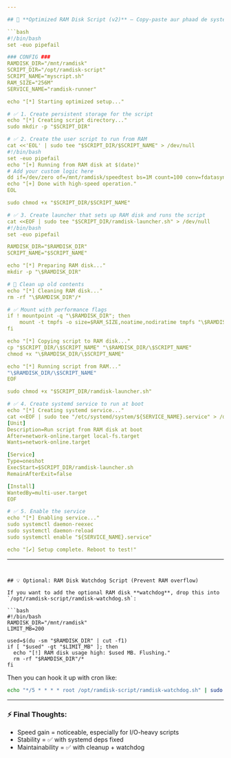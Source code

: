```yaml
---

## 🔧 **Optimized RAM Disk Script (v2)** — Copy-paste aur phaad de system ko speed mein

```bash
#!/bin/bash
set -euo pipefail

### CONFIG ###
RAMDISK_DIR="/mnt/ramdisk"
SCRIPT_DIR="/opt/ramdisk-script"
SCRIPT_NAME="myscript.sh"
RAM_SIZE="256M"
SERVICE_NAME="ramdisk-runner"

echo "[*] Starting optimized setup..."

# ✅ 1. Create persistent storage for the script
echo "[*] Creating script directory..."
sudo mkdir -p "$SCRIPT_DIR"

# ✅ 2. Create the user script to run from RAM
cat <<'EOL' | sudo tee "$SCRIPT_DIR/$SCRIPT_NAME" > /dev/null
#!/bin/bash
set -euo pipefail
echo "[+] Running from RAM disk at $(date)"
# Add your custom logic here
dd if=/dev/zero of=/mnt/ramdisk/speedtest bs=1M count=100 conv=fdatasync
echo "[+] Done with high-speed operation."
EOL

sudo chmod +x "$SCRIPT_DIR/$SCRIPT_NAME"

# ✅ 3. Create launcher that sets up RAM disk and runs the script
cat <<EOF | sudo tee "$SCRIPT_DIR/ramdisk-launcher.sh" > /dev/null
#!/bin/bash
set -euo pipefail

RAMDISK_DIR="$RAMDISK_DIR"
SCRIPT_NAME="$SCRIPT_NAME"

echo "[*] Preparing RAM disk..."
mkdir -p "\$RAMDISK_DIR"

# 🧼 Clean up old contents
echo "[*] Cleaning RAM disk..."
rm -rf "\$RAMDISK_DIR"/*

# ✅ Mount with performance flags
if ! mountpoint -q "\$RAMDISK_DIR"; then
    mount -t tmpfs -o size=$RAM_SIZE,noatime,nodiratime tmpfs "\$RAMDISK_DIR"
fi

echo "[*] Copying script to RAM disk..."
cp "$SCRIPT_DIR/\$SCRIPT_NAME" "\$RAMDISK_DIR/\$SCRIPT_NAME"
chmod +x "\$RAMDISK_DIR/\$SCRIPT_NAME"

echo "[*] Running script from RAM..."
"\$RAMDISK_DIR/\$SCRIPT_NAME"
EOF

sudo chmod +x "$SCRIPT_DIR/ramdisk-launcher.sh"

# ✅ 4. Create systemd service to run at boot
echo "[*] Creating systemd service..."
cat <<EOF | sudo tee "/etc/systemd/system/${SERVICE_NAME}.service" > /dev/null
[Unit]
Description=Run script from RAM disk at boot
After=network-online.target local-fs.target
Wants=network-online.target

[Service]
Type=oneshot
ExecStart=$SCRIPT_DIR/ramdisk-launcher.sh
RemainAfterExit=false

[Install]
WantedBy=multi-user.target
EOF

# ✅ 5. Enable the service
echo "[*] Enabling service..."
sudo systemctl daemon-reexec
sudo systemctl daemon-reload
sudo systemctl enable "${SERVICE_NAME}.service"

echo "[✔] Setup complete. Reboot to test!"
```

---
```


## 💡 Optional: RAM Disk Watchdog Script (Prevent RAM overflow)

If you want to add the optional RAM disk **watchdog**, drop this into `/opt/ramdisk-script/ramdisk-watchdog.sh`:

```bash
#!/bin/bash
RAMDISK_DIR="/mnt/ramdisk"
LIMIT_MB=200

used=$(du -sm "$RAMDISK_DIR" | cut -f1)
if [ "$used" -gt "$LIMIT_MB" ]; then
  echo "[!] RAM disk usage high: $used MB. Flushing."
  rm -rf "$RAMDISK_DIR"/*
fi
```

Then you can hook it up with cron like:

```bash
echo "*/5 * * * * root /opt/ramdisk-script/ramdisk-watchdog.sh" | sudo tee /etc/cron.d/ramdisk-watchdog
```

---

### ⚡ Final Thoughts:
- Speed gain = noticeable, especially for I/O-heavy scripts  
- Stability = ✅ with systemd deps fixed  
- Maintainability = ✅ with cleanup + watchdog  
